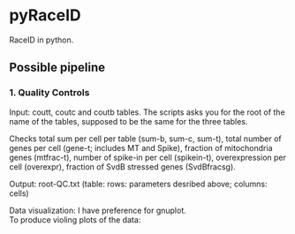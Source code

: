# pyRaceID
RaceID in python.

## Possible pipeline 

### 1. Quality Controls

Input: coutt, coutc and coutb tables. The scripts asks you for the root of the name of the tables, supposed to be the same for the three tables.

Checks total sum per cell per table (sum-b, sum-c, sum-t), total number of genes per cell (gene-t; includes MT and Spike), fraction of mitochondria genes (mtfrac-t), number of spike-in per cell (spikein-t), overexpression per cell (overexpr), fraction of SvdB stressed genes (SvdBfracsg).

Output: root-QC.txt (table: rows: parameters desribed above; columns: cells)

Data visualization: I have preference for gnuplot. <br/>
To produce violing plots of the data:

